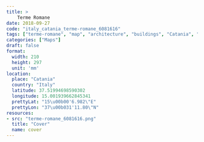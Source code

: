 ```yaml
---
title: > 
    Terme Romane
date: 2018-09-27
code: "italy_catania_terme-romane_6081616"
tags: ["terme-romane", "map", "architecture", "buildings", "Catania", "Italy"]
categories: ["Maps"]
draft: false
format:
  width: 210
  height: 297
  unit: 'mm'
location:
  place: "Catania"
  country: "Italy"
  latitude: 37.51994698590302
  longitude: 15.001939662845341
  prettyLat: "15\u00b00'6.982\"E"
  prettyLon: "37\u00b031'11.80\"N"
resources:
- src: "terme-romane_6081616.png"
  title: "Cover"
  name: cover
---
```

